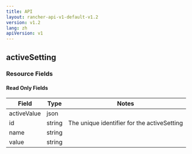 ```yaml
---
title: API
layout: rancher-api-v1-default-v1.2
version: v1.2
lang: zh
apiVersion: v1
---
```


## activeSetting



### Resource Fields


#### Read Only Fields

Field | Type   | Notes
---|---|---
activeValue | json  | 
id | string  | The unique identifier for the activeSetting
name | string  | 
value | string  | 


<br>
